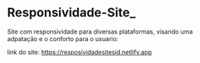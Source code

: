 # Responsividade-Site_
Site com responsividade para diversas plataformas, visando uma adpatação e o conforto para o usuario:

link do site:  https://resposividadesitesid.netlify.app
